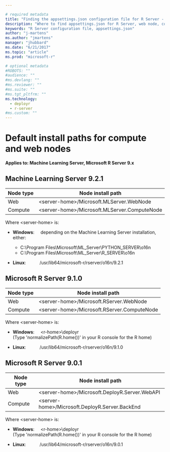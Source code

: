```yaml
---

# required metadata
title: "Finding the appsettings.json configuration file for R Server - Machine Learning Server | Microsoft Docs"
description: "Where to find appsettings.json for R Server, web node, compute node"
keywords: "R Server configuration file, appsettings.json"
author: "j-martens"
ms.author: "jmartens"
manager: "jhubbard"
ms.date: "6/21/2017"
ms.topic: "article"
ms.prod: "microsoft-r"

# optional metadata
#ROBOTS: ""
#audience: ""
#ms.devlang: ""
#ms.reviewer: ""
#ms.suite: ""
#ms.tgt_pltfrm: ""
ms.technology: 
  - deployr
  - r-server
#ms.custom: ""
---
```


# Default install paths for compute and web nodes

**Applies to:  Machine Learning Server, Microsoft R Server 9.x**

## Machine Learning Server 9.2.1

|Node type|Node install path|
|----|------------|
|Web|\<server-home>/Microsoft.MLServer.WebNode|
|Compute|\<server-home>/Microsoft.MLServer.ComputeNode|

Where \<server-home> is:
+ **Windows**: &nbsp;&nbsp;&nbsp; depending on the Machine Learning Server installation, either:
  + C:\Program Files\Microsoft\ML\_Server\PYTHON\_SERVER\o16n  
  + C:\Program Files\Microsoft\ML\_Server\R\_SERVER\o16n 

+ **Linux**: &nbsp;&nbsp;&nbsp;&nbsp;&nbsp;&nbsp;&nbsp;&nbsp;&nbsp;&nbsp;/usr/lib64/microsoft-r/rserver/o16n/9.2.1  


## Microsoft R Server 9.1.0

|Node type|Node install path|
|----|------------|
|Web|\<server-home>/Microsoft.RServer.WebNode|
|Compute|\<server-home>/Microsoft.RServer.ComputeNode|

Where \<server-home> is:
+ **Windows**: &nbsp;&nbsp;&nbsp; \<r-home>\deployr  
  (Type 'normalizePath(R.home())' in your R console for the R home)

+ **Linux**: &nbsp;&nbsp;&nbsp;&nbsp;&nbsp;&nbsp;&nbsp;&nbsp;&nbsp;&nbsp;/usr/lib64/microsoft-r/rserver/o16n/9.1.0  


## Microsoft R Server 9.0.1

|Node type|Node install path|
|----|------------|
|Web|\<server-home>/Microsoft.DeployR.Server.WebAPI|
|Compute|\<server-home>/Microsoft.DeployR.Server.BackEnd|

Where \<server-home> is:
+ **Windows**: &nbsp;&nbsp;&nbsp; \<r-home>\deployr  
  (Type 'normalizePath(R.home())' in your R console for the R home)

+ **Linux**: &nbsp;&nbsp;&nbsp;&nbsp;&nbsp;&nbsp;&nbsp;&nbsp;&nbsp;&nbsp;/usr/lib64/microsoft-r/rserver/o16n/9.0.1  
